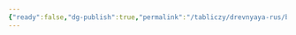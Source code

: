 ```yaml
---
{"ready":false,"dg-publish":true,"permalink":"/tabliczy/drevnyaya-rus/bogomater-neopalimaya-kupina/","dgPassFrontmatter":true}
---
```



